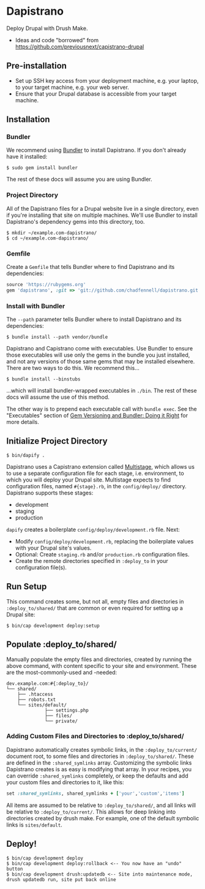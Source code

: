 # Dapistrano

Deploy Drupal with Drush Make.

* Ideas and code "borrowed" from https://github.com/previousnext/capistrano-drupal

## Pre-installation

* Set up SSH key access from your deployment machine, e.g. your laptop, to your target machine, e.g. your web server.
* Ensure that your Drupal database is accessible from your target machine.

## Installation

### Bundler

We recommend using [Bundler](http://bundler.io/) to install Dapistrano. If you don't already have it installed:

    $ sudo gem install bundler
    
The rest of these docs will assume you are using Bundler. 

### Project Directory

All of the Dapistrano files for a Drupal website live in a single directory, even if you're installing that site on 
multiple machines. We'll use Bundler to install Dapistrano's dependency gems into this directory, too.

    $ mkdir ~/example.com-dapistrano/
    $ cd ~/example.com-dapistrano/
    
### Gemfile

Create a ```Gemfile``` that tells Bundler where to find Dapistrano and its dependencies:

```ruby
source 'https://rubygems.org'
gem 'dapistrano', :git => 'git://github.com/chadfennell/dapistrano.git'
```

### Install with Bundler

The ```--path``` parameter tells Bundler where to install Dapistrano and its dependencies:

    $ bundle install --path vendor/bundle    

Dapistrano and Capistrano come with executables. Use Bundler to ensure those executables will use only the gems in the
bundle you just installed, and not any versions of those same gems that may be installed elsewhere. There are two ways to do this.
We recommend this...

    $ bundle install --binstubs

...which will install bundler-wrapped executables in ```./bin```. The rest of these docs will assume the use of this method.

The other way is to prepend each executable call with ```bundle exec```. See the "Executables" section of [Gem Versioning and Bundler: Doing it Right](http://yehudakatz.com/2011/05/30/gem-versioning-and-bundler-doing-it-right/) for more details.

## Initialize Project Directory

    $ bin/dapify .

Dapistrano uses a Capistrano extension called [Multistage](https://github.com/capistrano/capistrano/wiki/2.x-Multistage-Extension),
which allows us to use a separate configuration file for each stage, i.e. environment, to which you will deploy your Drupal site.
Multistage expects to find configuration files, named ```#{stage}.rb```, in the ```config/deploy/``` directory. Dapistrano supports
these stages:

* development
* staging
* production

```dapify``` creates a boilerplate ```config/deploy/development.rb``` file. Next:

* Modify ```config/deploy/development.rb```, replacing the boilerplate values with your Drupal site's values.
* Optional: Create ```staging.rb``` and/or ```production.rb``` configuration files.
* Create the remote directories specified in ```:deploy_to``` in your configuration file(s).

## Run Setup

This command creates some, but not all, empty files and directories in ```:deploy_to/shared/``` that are
common or even required for setting up a Drupal site:

    $ bin/cap development deploy:setup

## Populate :deploy_to/shared/

Manually populate the empty files and directories, created by running the above command,
with content specific to your site and environment. These are the most-commonly-used and -needed:

    dev.example.com:#{:deploy_to}/
    └── shared/
        ├── .htaccess
        ├── robots.txt
        └── sites/default/
                  ├── settings.php
                  ├── files/
                  └── private/

### Adding Custom Files and Directories to :deploy_to/shared/

Dapistrano automatically creates symbolic links, in the ```:deploy_to/current/``` document root, to some files and directories
in ```:deploy_to/shared/```. These are defined in the ```:shared_symlinks``` array. Customizing the symbolic links Dapistrano creates
is as easy is modifying that array. In your recipes, you can override ```:shared_symlinks``` completely, or keep the defaults and
add your custom files and directories to it, like this:

```ruby
set :shared_symlinks, shared_symlinks + ['your','custom','items']
```

All items are assumed to be relative to ```:deploy_to/shared/```, and all links will be relative to ```:deploy_to/current/```.
This allows for deep linking into directories created by drush make. For example, one of the default symbolic links is ```sites/default```.

## Deploy!

    $ bin/cap development deploy
    $ bin/cap development deploy:rollback <-- You now have an "undo" button
    $ bin/cap development drush:updatedb <-- Site into maintenance mode, drush updatedb run, site put back online

